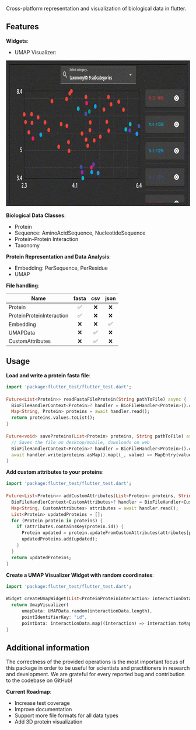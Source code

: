 <!--
This README describes the package. If you publish this package to pub.dev,
this README's contents appear on the landing page for your package.

For information about how to write a good package README, see the guide for
[writing package pages](https://dart.dev/guides/libraries/writing-package-pages).

For general information about developing packages, see the Dart guide for
[creating packages](https://dart.dev/guides/libraries/create-library-packages)
and the Flutter guide for
[developing packages and plugins](https://flutter.dev/developing-packages).
-->

Cross-platform representation and visualization of biological data in flutter.

## Features

**Widgets**:

* UMAP Visualizer:

<img src="https://github.com/SebieF/bio_flutter/blob/7933cfc2a3efa2fea7625335aacaafc1e0d38c68/doc/umap_visualizer.gif" 
alt="An animated image of the UMAP Visualizer widget" height="398" width="816" title="UMAP Visualizer"/>

**Biological Data Classes**:

* Protein
* Sequence: AminoAcidSequence, NucleotideSequence
* Protein-Protein Interaction
* Taxonomy

**Protein Representation and Data Analysis**:

* Embedding: PerSequence, PerResidue
* UMAP

**File handling**:

| Name                      | fasta | csv | json |
|---------------------------|:-----:|:---:|:----:|
| Protein                   |   ✅   |  ❌  |  ❌   | 
| ProteinProteinInteraction |   ✅   |  ❌  |  ❌   | 
| Embedding                 |   ❌   |  ❌  |  ✅   | 
| UMAPData                  |   ❌   |  ✅  |  ❌   | 
| CustomAttributes          |   ❌   |  ✅  |  ❌   |

## Usage

**Load and write a protein fasta file**:

```dart
import 'package:flutter_test/flutter_test.dart';

Future<List<Protein>> readFastaFileProtein(String pathToFile) async {
  BioFileHandlerContext<Protein>? handler = BioFileHandler<Protein>().create(pathToFile);
  Map<String, Protein> proteins = await handler.read();
  return proteins.values.toList();
}

Future<void> saveProteins(List<Protein> proteins, String pathToFile) async {
  // Saves the file on desktop/mobile, downloads on web
  BioFileHandlerContext<Protein>? handler = BioFileHandler<Protein>().create(pathToFile);
  await handler.write(proteins.asMap().map((_, value) => MapEntry(value.id, value)));
}
```

**Add custom attributes to your proteins**:

```dart
import 'package:flutter_test/flutter_test.dart';

Future<List<Protein>> addCustomAttributes(List<Protein> proteins, String pathToFile) async {
  BioFileHandlerContext<CustomAttributes>? handler = BioFileHandler<CustomAttributes>().create(pathToFile);
  Map<String, CustomAttributes> attributes = await handler.read();
  List<Protein> updatedProteins = [];
  for (Protein protein in proteins) {
    if (attributes.containsKey(protein.id)) {
      Protein updated = protein.updateFromCustomAttributes(attributes[protein.id]!);
      updatedProteins.add(updated);
    }
  }
  return updatedProteins;
}
```

**Create a UMAP Visualizer Widget with random coordinates**:

```dart
import 'package:flutter_test/flutter_test.dart';

Widget createUmapWidget(List<ProteinProteinInteraction> interactionData) {
  return UmapVisualizer(
      umapData: UMAPData.random(interactionData.length),
      pointIdentifierKey: "id",
      pointData: interactionData.map((interaction) => interaction.toMap()).toList()); // Also works with protein data
}
```

## Additional information

The correctness of the provided operations is the most important focus of this package in order to be useful for
scientists and practitioners in research and development. We are grateful for every reported bug and contribution to
the codebase on GitHub!

**Current Roadmap**:

* Increase test coverage
* Improve documentation
* Support more file formats for all data types
* Add 3D protein visualization
